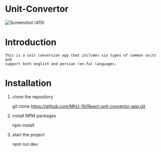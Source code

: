 # Unit-Convertor
![Screenshot (415)](https://user-images.githubusercontent.com/113971487/221426211-f905317c-4cce-4a50-b7e8-a3d2202630cf.png)

# Introduction

    This is a unit conversion app that includes six types of common units and 
    support both english and persian (en-fa) languages.

# Installation

1. clone the repository

   git clone https://github.com/MHJ-10/React-unit-convertor-app.git

2. install NPM packages

   npm install

3. start the project

   npm run dev




